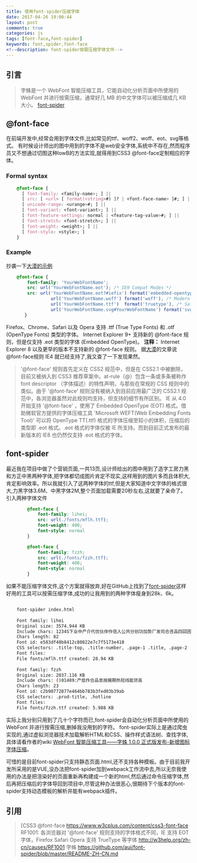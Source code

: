 ```yaml
---
title: 使用font-spider压缩字体
date: 2017-04-26 19:00:44
layout: post
comments: true
categories: js
tags: [font-face,font-spider]
keywords: font,spider,font-face
<!--description: font-spider按需压缩字体文件-->
---
```

## 引言
>字蛛是一个 WebFont 智能压缩工具，它能自动化分析页面中所使用的 WebFont 并进行按需压缩，通常好几 MB 的中文字体可以被压缩成几 KB 大小。 
>[font-spider](http://font-spider.org)
<!-- more -->
## @font-face
在前端开发中,经常会用到字体文件,比如常见的ttf、woff2、woff、eot、svg等格式。
有时候设计师出的图中用到的字体不是web安全字体,系统中不存在,然而程序员又不想通过切图这种lowB的方法实现,就得用到CSS3 @font-face定制相应的字体。
### Formal syntax

```css
    @font-face {
      [ font-family: <family-name>; ] ||
      [ src: [ <url> [ format(<string>#) ]? | <font-face-name> ]#; ] ||
      [ unicode-range: <urange>#; ] ||
      [ font-variant: <font-variant>; ] ||
      [ font-feature-settings: normal | <feature-tag-value>#; ] ||
      [ font-stretch: <font-stretch>; ] ||
      [ font-weight: <weight>; ] ||
      [ font-style: <style>; ]
    }
```
### Example
抄袭一下[大漠的示例](https://www.w3cplus.com/content/css3-font-face)
```css
    @font-face {
    	font-family: 'YourWebFontName';
    	src: url('YourWebFontName.eot'); /* IE9 Compat Modes */
    	src: url('YourWebFontName.eot?#iefix') format('embedded-opentype'), /* IE6-IE8 */
                 url('YourWebFontName.woff') format('woff'), /* Modern Browsers */
                 url('YourWebFontName.ttf')  format('truetype'), /* Safari, Android, iOS */
                 url('YourWebFontName.svg#YourWebFontName') format('svg'); /* Legacy iOS */
       }
```
Firefox、Chrome、Safari 以及 Opera 支持 .ttf (True Type Fonts) 和 .otf (OpenType Fonts) 类型的字体。
Internet Explorer 9+ 支持新的 @font-face 规则，但是仅支持 .eot 类型的字体 (Embedded OpenType)。
**注释：** Internet Explorer 8 以及更早的版本不支持新的 @font-face 规则。
据[大漠](https://www.w3cplus.com/content/css3-font-face)的文章说@font-face规则 IE4 就已经支持了,我又查了一下发现果然。
>'@font-face' 规则首先定义在 CSS2 规范中，但是在 CSS2.1 中被删除，目前又被纳入到 CSS3 推荐草案中。at-rule（@）包含一条或多条被称作 font descriptor （字体描述）的特性声明，与那些在常规的 CSS 规则中的类似。由于 '@font-face' 规则没有被纳入到目前应用最广泛的 CSS2.1 规范中，各浏览器虽然对此规则均支持，但支持的细节有所区别。
>IE 从 4.0 开始支持 '@font-face' ，使用了 Embedded OpenType (EOT) 格式。借助微软官方提供的字体压缩工具 'Microsoft WEFT(Web Embedding Fonts Tool)' 可以将 OpenType TT(.ttf) 格式的字体压缩至较小的体积，压缩后的类型即 .eot 格式。.eot 格式的字体仅被 IE 所支持。而到目前正式发布的最新版本的 IE8 也仍然仅支持 .eot 格式的字体。

## font-spider
最近我在项目中做了个营销页面,一共13页,设计师给出的图中用到了造字工房力黑和方正中黑两种字体,把字体都切成图片肯定不现实,这样用到的图片多而且体积大,肯定影响效率。所以我就引入了这两种字体的ttf,但是大家知道中文字体的格式很大,力黑字体3.6M、中黑字体2M,整个页面加载需要20秒左右,这就要了亲命了。
引入两种字体文件
```css
        @font-face {
            font-family: lihei;
            src: url(./fonts/mflh.ttf);
            font-weight: 400;
            font-style: normal
        }

        @font-face {
            font-family: fzzh;
            src: url(./fonts/fzzh.ttf);
            font-weight: 400;
            font-style: normal
        }
```
如果不能压缩字体文件,这个方案就得放弃,好在GitHub上找到了[font-spider](https://github.com/aui/font-spider)这样好用的工具可以按需压缩字体,成功的让我用到的两种字体瘦身到28k、6k。
```bash

    font-spider index.html
    
    Font family: lihei
    Original size: 3574.944 KB
    Include chars: 1234S下业中产介代优伙伴作信入公共分创功加势厂发司合咨品四回团国场大好审小展州巨市店成携政未来松核模步汽渠牌理神空策简级绍美者融规访询贷赢车轻道配金销闪间集额！
    Chars length: 82
    Font id: e583df40b8412c80822e7c7f5173e410
    CSS selectors: .title-top, .title-number, .page-1 .title, .page-2 .title, .page-3 .advantage-li--title, .partner-desc, .progress-title, .corner:before, .corner:after
    Font files:
    File fonts/mflh.ttf created: 28.94 KB
    
    Font family: fzzh
    Original size: 2037.116 KB
    Include chars: ()01489:产低作合品息按揭期热短线能贷高
    Chars length: 23
    Font id: c2b90772877e464bb783b3fed03b39ab
    CSS selectors: .prod-title, .hotline
    Font files:
    File fonts/fzzh.ttf created: 5.988 KB
```
实际上我分别只用到了几十个字符而已,font-spider会自动化分析页面中所使用的 WebFont 并进行按需压缩,删掉我没用到的字符。
font-spider实际上是通过爬虫实现的,通过虚拟浏览器技术加载解析HTML和CSS、操作样式语法树、查找字体,具体请看作者的wiki [WebFont 智能压缩工具——字蛛 1.0.0 正式版发布-新增图标字体压缩](https://github.com/aui/font-spider/issues/79)。

可惜的是目前font-spider只支持静态页面.html,还不支持各种模板。由于目前我开发所采用的是VUE,没办法把font-spider加到webpack工作流中去,所以无奈我使用的办法是把渲染好的页面重新再构建成一个新的html,然后通过命令压缩字体,然后再把压缩后的字体导回到项目中,尽管这种办法很恶心,很期待下个版本的font-spider支持动态模板的解析并能有webpack插件。

## 引用
>[CSS3 @font-face  https://www.w3cplus.com/content/css3-font-face
>RF1001: 各浏览器对 '@font-face' 规则支持的字体格式不同，IE 支持 EOT 字体，Firefox Safari Opera 支持 TrueType 等字体  http://w3help.org/zh-cn/causes/RF1001
>字蛛  https://github.com/aui/font-spider/blob/master/README-ZH-CN.md
